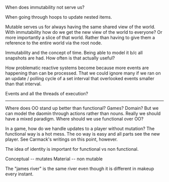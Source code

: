 When does immutability not serve us?

When going through hoops to update nested items.

Mutable serves us for always having the same shared view of the world. With immutability how do we get the new view of the world to everyone?
Or more importantly a slice of that world. Rather than having to give them a reference to the entire world via the root node.

Immutability and the concept of time. Being able to model it b/c all snapshots are had.
How often is that actually useful?

How problematic reactive systems become because more events are happening than can be processed. That we could ignore many if we ran on an update / polling cycle of a set interval that overlooked events smaller than that interval.

Events and all the threads of execution?

---

Where does OO stand up better than functional?
Games? Domain? But we can model the daomin through actions rather than nouns. Really we should have a mixed paradigm.
Where should we use functional over OO?

In a game, how do we handle updates to a player without mutation? The functional way is a hot mess. The oo way is easy and all parts see the new player. See Carmack's writings on this point, however.

The idea of identity is important for functional vs non functional.

Conceptual -- mutates
Material -- non mutable

The "james river" is the same river even though it is different in makeup every instant.